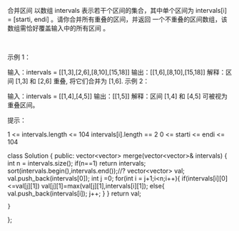 合并区间
以数组 intervals 表示若干个区间的集合，其中单个区间为 intervals[i] = [starti, endi] 。请你合并所有重叠的区间，并返回 一个不重叠的区间数组，该数组需恰好覆盖输入中的所有区间 。

 

示例 1：

输入：intervals = [[1,3],[2,6],[8,10],[15,18]]
输出：[[1,6],[8,10],[15,18]]
解释：区间 [1,3] 和 [2,6] 重叠, 将它们合并为 [1,6].
示例 2：

输入：intervals = [[1,4],[4,5]]
输出：[[1,5]]
解释：区间 [1,4] 和 [4,5] 可被视为重叠区间。
 

提示：

1 <= intervals.length <= 104
intervals[i].length == 2
0 <= starti <= endi <= 104



class Solution {
public:
    vector<vector<int>> merge(vector<vector<int>>& intervals) {
        int n = intervals.size();
        if(n==1)
            return intervals;
        sort(intervals.begin(),intervals.end());//?
        vector<vector<int>> val;
        val.push_back(intervals[0]);
        int j =0;
        for(int i = j+1;i<n;i++){
            if(intervals[i][0]<=val[j][1])
                val[j][1]=max(val[j][1],intervals[i][1]);
            else{
                val.push_back(intervals[i]);
                j++;
            }
        }
        return val;

    }
};
